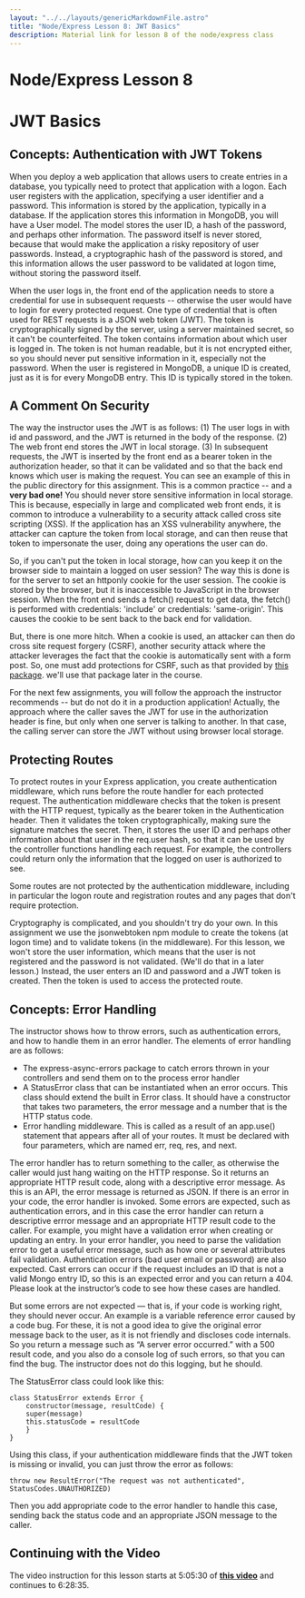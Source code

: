 ```yaml
---
layout: "../../layouts/genericMarkdownFile.astro"
title: "Node/Express Lesson 8: JWT Basics"
description: Material link for lesson 8 of the node/express class
---
```


# Node/Express Lesson 8
# JWT Basics

## Concepts: Authentication with JWT Tokens

When you deploy a web application that allows users to create entries in a database, you typically need to protect that application with a logon. Each user registers with the application, specifying a user identifier and a password. This information is stored by the application, typically in a database. If the application stores this information in MongoDB, you will have a User model. The model stores the user ID, a hash of the password, and perhaps other information. The password itself is never stored, because that would make the application a risky repository of user passwords. Instead, a cryptographic hash of the password is stored, and this information allows the user password to be validated at logon time, without storing the password itself.

When the user logs in, the front end of the application needs to store a credential for use in subsequent requests -- otherwise the user would have to login for every protected request. One type of credential that is often used for REST requests is a JSON web token (JWT). The token is cryptographically signed by the server, using a server maintained secret, so it can't be counterfeited. The token contains information about which user is logged in. The token is not human readable, but it is not encrypted either, so you should never put sensitive information in it, especially not the password. When the user is registered in MongoDB, a unique ID is created, just as it is for every MongoDB entry. This ID is typically stored in the token.

## A Comment On Security

The way the instructor uses the JWT is as follows: (1) The user logs in with id and password, and the JWT is returned in the body of the response. (2) The web front end stores the JWT in local storage. (3) In subsequent requests, the JWT is inserted by the front end as a bearer token in the authorization header, so that it can be validated and so that the back end knows which user is making the request. You can see an example of this in the public directory for this assignment. This is a common practice -- and a **very bad one!** You should never store sensitive information in local storage. This is because, especially in large and complicated web front ends, it is common to introduce a vulnerability to a security attack called cross site scripting (XSS). If the application has an XSS vulnerability anywhere, the attacker can capture the token from local storage, and can then reuse that token to impersonate the user, doing any operations the user can do.

So, if you can't put the token in local storage, how can you keep it on the browser side to maintain a logged on user session? The way this is done is for the server to set an httponly cookie for the user session. The cookie is stored by the browser, but it is inaccessible to JavaScript in the browser session. When the front end sends a fetch() request to get data, the fetch() is performed with credentials: 'include' or credentials: 'same-origin'. This causes the cookie to be sent back to the back end for validation.

But, there is one more hitch. When a cookie is used, an attacker can then do cross site request forgery (CSRF), another security attack where the attacker leverages the fact that the cookie is automatically sent with a form post. So, one must add protections for CSRF, such as that provided by [this package](https://www.npmjs.com/package/host-csrf).  we'll use that package later in the course.

For the next few assignments, you will follow the approach the instructor recommends -- but do not do it in a production application! Actually, the approach where the caller saves the JWT for use in the authorization header is fine, but only when one server is talking to another. In that case, the calling server can store the JWT without using browser local storage.

## Protecting Routes

To protect routes in your Express application, you create authentication middleware, which runs before the route handler for each protected request. The authentication middleware checks that the token is present with the HTTP request, typically as the bearer token in the Authentication header. Then it validates the token cryptographically, making sure the signature matches the secret. Then, it stores the user ID and perhaps other information about that user in the req.user hash, so that it can be used by the controller functions handling each request. For example, the controllers could return only the information that the logged on user is authorized to see.

Some routes are not protected by the authentication middleware, including in particular the logon route and registration routes and any pages that don't require protection.

Cryptography is complicated, and you shouldn't try do your own. In this assignment we use the jsonwebtoken npm module to create the tokens (at logon time) and to validate tokens (in the middleware). For this lesson, we won't store the user information, which means that the user is not registered and the password is not validated. (We'll do that in a later lesson.) Instead, the user enters an ID and password and a JWT token is created. Then the token is used to access the protected route.

## Concepts: Error Handling

The instructor shows how to throw errors, such as authentication errors, and how to handle them in an error handler. The elements of error handling are as follows:

*   The express-async-errors package to catch errors thrown in your controllers and send them on to the process error handler
*   A StatusError class that can be instantiated when an error occurs. This class should extend the built in Error class. It should have a constructor that takes two parameters, the error message and a number that is the HTTP status code.
*   Error handling middleware. This is called as a result of an app.use() statement that appears after all of your routes. It must be declared with four parameters, which are named err, req, res, and next.

The error handler has to return something to the caller, as otherwise the caller would just hang waiting on the HTTP response. So it returns an appropriate HTTP result code, along with a descriptive error message. As this is an API, the error message is returned as JSON. If there is an error in your code, the error handler is invoked. Some errors are expected, such as authentication errors, and in this case the error handler can return a descriptive errror message and an appropriate HTTP result code to the caller. For example, you might have a validation error when creating or updating an entry. In your error handler, you need to parse the validation error to get a useful error message, such as how one or several attributes fail validation. Authentication errors (bad user email or password) are also expected. Cast errors can occur if the request includes an ID that is not a valid Mongo entry ID, so this is an expected error and you can return a 404. Please look at the instructor’s code to see how these cases are handled.

But some errors are not expected — that is, if your code is working right, they should never occur. An example is a variable reference error caused by a code bug. For these, it is not a good idea to give the original error message back to the user, as it is not friendly and discloses code internals. So you return a message such as “A server error occurred.” with a 500 result code, and you also do a console log of such errors, so that you can find the bug. The instructor does not do this logging, but he should.

The StatusError class could look like this:
```
class StatusError extends Error {
    constructor(message, resultCode) {
    super(message)
    this.statusCode = resultCode
    }
}
```
Using this class, if your authentication middleware finds that the JWT token is missing or invalid, you can just throw the error as follows:
```
throw new ResultError("The request was not authenticated", StatusCodes.UNAUTHORIZED)
```
Then you add appropriate code to the error handler to handle this case, sending back the status code and an appropriate JSON message to the caller.

## Continuing with the Video

The video instruction for this lesson starts at 5:05:30 of **[this video](https://www.youtube.com/watch?v=rltfdjcXjmk&t=23313s)** and continues to 6:28:35.

